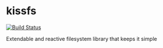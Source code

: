 # kissfs
[![Build Status](https://travis-ci.org/wix/kissfs.svg?branch=master)](https://travis-ci.org/wix/kissfs)

Extendable and reactive filesystem library that keeps it simple


